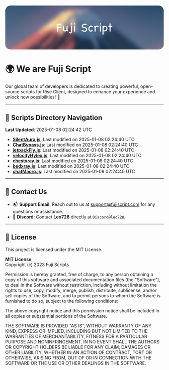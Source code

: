 ![Banner](.github/b.webp)

# 🌍 **We are Fuji Script**

Our global team of developers is dedicated to creating powerful, open-source scripts for Rise Client, designed to enhance your experience and unlock new possibilities! 🌟

---
<!-- SCRIPTS_NAVIGATION_START -->
## 📂 **Scripts Directory Navigation**

**Last Updated**: 2025-01-08 02:24:42 UTC

- **[SilentAura.js](scripts/SilentAura.js)**: Last modified on 2025-01-08 02:24:40 UTC
- **[ChatBypass.js](scripts/ChatBypass.js)**: Last modified on 2025-01-08 02:24:40 UTC
- **[jetpackFly.js](scripts/jetpackFly.js)**: Last modified on 2025-01-08 02:24:40 UTC
- **[velocityHylex.js](scripts/velocityHylex.js)**: Last modified on 2025-01-08 02:24:40 UTC
- **[chestxray.js](scripts/chestxray.js)**: Last modified on 2025-01-08 02:24:40 UTC
- **[bedxray.js](scripts/bedxray.js)**: Last modified on 2025-01-08 02:24:40 UTC
- **[chatMacro.js](scripts/chatMacro.js)**: Last modified on 2025-01-08 02:24:40 UTC

<!-- SCRIPTS_NAVIGATION_END -->

---

## 💬 **Contact Us**  
- 📬 **Support Email**: Reach out to us at [support@fujiscript.com](mailto:support@fujiscript.com) for any questions or assistance.  
- 💬 **Discord**: Contact **Leo728** directly at `Discord@leo728`.

---

## 📜 **License**

This project is licensed under the MIT License.  

**MIT License**  
Copyright (c) 2023 Fuji Scripts  

Permission is hereby granted, free of charge, to any person obtaining a copy of this software and associated documentation files (the "Software"), to deal in the Software without restriction, including without limitation the rights to use, copy, modify, merge, publish, distribute, sublicense, and/or sell copies of the Software, and to permit persons to whom the Software is furnished to do so, subject to the following conditions:  

The above copyright notice and this permission notice shall be included in all copies or substantial portions of the Software.  

THE SOFTWARE IS PROVIDED "AS IS", WITHOUT WARRANTY OF ANY KIND, EXPRESS OR IMPLIED, INCLUDING BUT NOT LIMITED TO THE WARRANTIES OF MERCHANTABILITY, FITNESS FOR A PARTICULAR PURPOSE AND NONINFRINGEMENT. IN NO EVENT SHALL THE AUTHORS OR COPYRIGHT HOLDERS BE LIABLE FOR ANY CLAIM, DAMAGES OR OTHER LIABILITY, WHETHER IN AN ACTION OF CONTRACT, TORT OR OTHERWISE, ARISING FROM, OUT OF OR IN CONNECTION WITH THE SOFTWARE OR THE USE OR OTHER DEALINGS IN THE SOFTWARE.  
